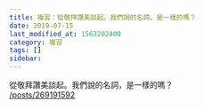 ```yaml
---
title: 複習：從敬拜讚美談起。我們說的名詞，是一樣的嗎？
date: 2019-07-15
last_modified_at: 1563202800
category: 複習
tags: []
sidebar: 
---
```


<p>從敬拜讚美談起。我們說的名詞，是一樣的嗎？<br/>
<a href="/posts/269191592" target="_blank">/posts/269191592</a></p>
<p> </p>
